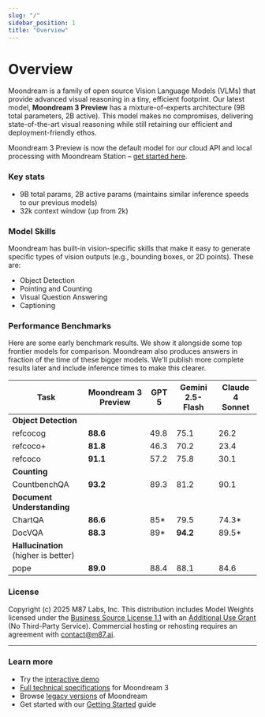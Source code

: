 ```yaml
---
slug: "/"
sidebar_position: 1
title: "Overview"
---
```


# Overview

Moondream is a family of open source Vision Language Models (VLMs) that provide advanced visual reasoning in a tiny, efficient footprint. Our latest model, **Moondream 3 Preview** has a mixture-of-experts architecture (9B total parameters, 2B active). This model makes no compromises, delivering state-of-the-art visual reasoning while still retaining our efficient and deployment-friendly ethos.

Moondream 3 Preview is now the default model for our cloud API and local processing with Moondream Station – [get started here](./quickstart).

### Key stats
- 9B total params, 2B active params (maintains similar inference speeds to our previous models)
- 32k context window (up from 2k)

### Model Skills
Moondream has built-in vision-specific skills that make it easy to generate specific types of vision outputs (e.g., bounding boxes, or 2D points). These are:
- Object Detection
- Pointing and Counting
- Visual Question Answering
- Captioning

### Performance Benchmarks

Here are some early benchmark results. We show it alongside some top frontier models for comparison. Moondream also produces answers in fraction of the time of these bigger models. We'll publish more complete results later and include inference times to make this clearer.

| Task | Moondream 3 Preview | GPT 5 | Gemini 2.5-Flash | Claude 4 Sonnet |
|------|---------------------|-------|------------------|-----------------|
| **Object Detection** | | | | |
| refcocog | **88.6** | 49.8 | 75.1 | 26.2 |
| refcoco+ | **81.8** | 46.3 | 70.2 | 23.4 |
| refcoco | **91.1** | 57.2 | 75.8 | 30.1 |
| **Counting** | | | | |
| CountbenchQA | **93.2** | 89.3 | 81.2 | 90.1 |
| **Document Understanding** | | | | |
| ChartQA | **86.6** | 85* | 79.5 | 74.3* |
| DocVQA | **88.3** | 89* | **94.2** | 89.5* |
| **Hallucination** (higher is better) | | | | |
| pope | **89.0** | 88.4 | 88.1 | 84.6 |

### License
Copyright (c) 2025 M87 Labs, Inc.
This distribution includes Model Weights licensed under the [Business Source License 1.1](https://mariadb.com/bsl11/) with an [Additional Use Grant](https://huggingface.co/moondream/moondream3-preview/blob/main/LICENSE) (No Third-Party Service). Commercial hosting or rehosting requires an agreement with [contact@m87.ai](mailto:contact@m87.ai).

---

### Learn more
- Try the [interactive demo](https://moondream.ai/c/playground)
- [Full technical specifications](https://huggingface.co/moondream/moondream3-preview) for Moondream 3
- Browse [legacy versions](https://huggingface.co/moondream/models) of Moondream
- Get started with our [Getting Started](./quickstart) guide





